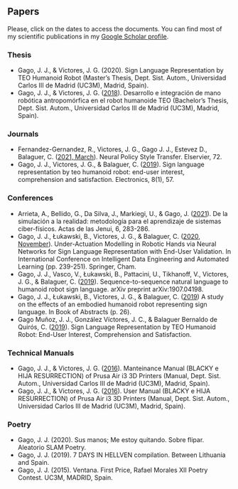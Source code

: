 ## Papers

Please, click on the dates to access the documents.
You can find most of my scientific publications in my [Google Scholar profile](https://scholar.google.es/citations?user=8wrwg4sAAAAJ&hl=es&authuser=1).

### Thesis
* Gago, J. J., & Victores, J. G. (2020). Sign Language Representation by TEO Humanoid Robot (Master’s Thesis, Dept. Sist. Autom., Universidad Carlos III de Madrid (UC3M), Madrid, Spain).
* Gago, J. J., & Victores, J. G. ([2018](https://e-archivo.uc3m.es/handle/10016/28297)). Desarrollo e integración de mano robótica antropomórfica en el robot humanoide TEO (Bachelor’s Thesis, Dept. Sist. Autom., Universidad Carlos III de Madrid (UC3M), Madrid, Spain).


### Journals
* Fernandez-Gernandez, R., Victores, J. G., Gago J. J., Estevez D., Balaguer, C. ([2021, March](https://www.sciencedirect.com/science/article/pii/S1389041721000838?via%3Dihub)). Neural Policy Style Transfer. Elservier, 72.
* Gago, J. J., Victores, J. G., & Balaguer, C. ([2019](https://www.mdpi.com/389670)). Sign language representation by teo humanoid robot: end-user interest, comprehension and satisfaction. Electronics, 8(1), 57.

### Conferences
* Arrieta, A., Bellido, G., Da Silva, J., Markiegi, U., & Gago, J. ([2021](http://jenui2021.hola-mundo.info/EC0060.pdf)). De la simulación a la realidad: metodología para el aprendizaje de sistemas ciber-físicos. Actas de las Jenui, 6, 283-286.
* Gago, J. J., Łukawski, B., Victores, J. G., & Balaguer, C. ([2020, November](https://link.springer.com/chapter/10.1007/978-3-030-62365-4_23)). Under-Actuation Modelling in Robotic Hands via Neural Networks for Sign Language Representation with End-User Validation. In International Conference on Intelligent Data Engineering and Automated Learning (pp. 239-251). Springer, Cham.
* Gago, J. J., Vasco, V., Łukawski, B., Pattacini, U., Tikhanoff, V., Victores, J. G., & Balaguer, C. ([2019](https://arxiv.org/abs/1907.04198)). Sequence-to-sequence natural language to humanoid robot sign language. arXiv preprint arXiv:1907.04198.
* Gago, J. J., Łukawski, B., Victores, J. G., & Balaguer, C. ([2019](https://calc.ff.cuni.cz/wp-content/uploads/sites/147/2019/05/GSWP19_book_of_abstracts-fin.pdf#page=30)) A study on the effects of an embodied humanoid robot representing sign language. In Book of Abstracts (p. 26).
* Gago Muñoz, J. J., González Víctores, J. C., & Balaguer Bernaldo de Quirós, C. ([2019](https://e-archivo.uc3m.es/handle/10016/28159)). Sign Language Representation by TEO Humanoid Robot: End-User Interest, Comprehension and Satisfaction.


### Technical Manuals

* Gago, J. J., & Victores, J. G. ([2016](https://asrob-uc3m.gitbooks.io/impresoras-maintenance-manual-i3/content/)). Manteinance Manual (BLACKY e HIJA RESURRECTION) of Prusa Air i3 3D Printers (Manual, Dept. Sist. Autom., Universidad Carlos III de Madrid (UC3M), Madrid, Spain).
* Gago, J. J., & Victores, J. G. ([2016](https://asrob-uc3m.gitbooks.io/impresoras-user-manual-i3/content/)). User Manual (BLACKY e HIJA RESURRECTION) of Prusa Air i3 3D Printers (Manual, Dept. Sist. Autom., Universidad Carlos III de Madrid (UC3M), Madrid, Spain).


### Poetry

* Gago, J. J. (2020). Sus manos; Me estoy quitando. Sobre flipar. Aleatorio SLAM Poetry.
* Gago, J. J. (2019). 7 DAYS IN HELLVEN compilation. Between Lithuania and Spain.
* Gago, J. J. (2015). Ventana. First Price, Rafael Morales XII Poetry Contest. UC3M, MADRID, Spain.
